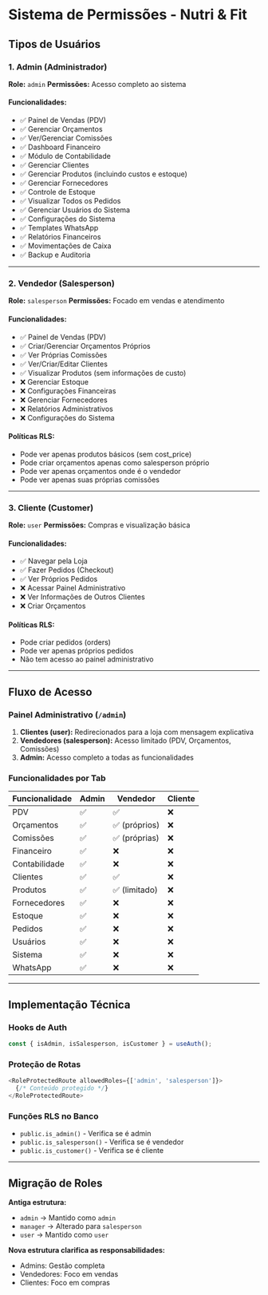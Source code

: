 # Sistema de Permissões - Nutri & Fit

## Tipos de Usuários

### 1. **Admin** (Administrador)
**Role:** `admin`
**Permissões:** Acesso completo ao sistema

#### Funcionalidades:
- ✅ Painel de Vendas (PDV)
- ✅ Gerenciar Orçamentos
- ✅ Ver/Gerenciar Comissões
- ✅ Dashboard Financeiro
- ✅ Módulo de Contabilidade
- ✅ Gerenciar Clientes
- ✅ Gerenciar Produtos (incluindo custos e estoque)
- ✅ Gerenciar Fornecedores
- ✅ Controle de Estoque
- ✅ Visualizar Todos os Pedidos
- ✅ Gerenciar Usuários do Sistema
- ✅ Configurações do Sistema
- ✅ Templates WhatsApp
- ✅ Relatórios Financeiros
- ✅ Movimentações de Caixa
- ✅ Backup e Auditoria

---

### 2. **Vendedor** (Salesperson)
**Role:** `salesperson`
**Permissões:** Focado em vendas e atendimento

#### Funcionalidades:
- ✅ Painel de Vendas (PDV)
- ✅ Criar/Gerenciar Orçamentos Próprios
- ✅ Ver Próprias Comissões
- ✅ Ver/Criar/Editar Clientes
- ✅ Visualizar Produtos (sem informações de custo)
- ❌ Gerenciar Estoque
- ❌ Configurações Financeiras
- ❌ Gerenciar Fornecedores
- ❌ Relatórios Administrativos
- ❌ Configurações do Sistema

#### Políticas RLS:
- Pode ver apenas produtos básicos (sem cost_price)
- Pode criar orçamentos apenas como salesperson próprio
- Pode ver apenas orçamentos onde é o vendedor
- Pode ver apenas suas próprias comissões

---

### 3. **Cliente** (Customer)
**Role:** `user`
**Permissões:** Compras e visualização básica

#### Funcionalidades:
- ✅ Navegar pela Loja
- ✅ Fazer Pedidos (Checkout)
- ✅ Ver Próprios Pedidos
- ❌ Acessar Painel Administrativo
- ❌ Ver Informações de Outros Clientes
- ❌ Criar Orçamentos

#### Políticas RLS:
- Pode criar pedidos (orders)
- Pode ver apenas próprios pedidos
- Não tem acesso ao painel administrativo

---

## Fluxo de Acesso

### Painel Administrativo (`/admin`)
1. **Clientes (user):** Redirecionados para a loja com mensagem explicativa
2. **Vendedores (salesperson):** Acesso limitado (PDV, Orçamentos, Comissões)
3. **Admin:** Acesso completo a todas as funcionalidades

### Funcionalidades por Tab

| Funcionalidade | Admin | Vendedor | Cliente |
|----------------|--------|----------|---------|
| PDV | ✅ | ✅ | ❌ |
| Orçamentos | ✅ | ✅ (próprios) | ❌ |
| Comissões | ✅ | ✅ (próprias) | ❌ |
| Financeiro | ✅ | ❌ | ❌ |
| Contabilidade | ✅ | ❌ | ❌ |
| Clientes | ✅ | ✅ | ❌ |
| Produtos | ✅ | ✅ (limitado) | ❌ |
| Fornecedores | ✅ | ❌ | ❌ |
| Estoque | ✅ | ❌ | ❌ |
| Pedidos | ✅ | ❌ | ❌ |
| Usuários | ✅ | ❌ | ❌ |
| Sistema | ✅ | ❌ | ❌ |
| WhatsApp | ✅ | ❌ | ❌ |

---

## Implementação Técnica

### Hooks de Auth
```typescript
const { isAdmin, isSalesperson, isCustomer } = useAuth();
```

### Proteção de Rotas
```typescript
<RoleProtectedRoute allowedRoles={['admin', 'salesperson']}>
  {/* Conteúdo protegido */}
</RoleProtectedRoute>
```

### Funções RLS no Banco
- `public.is_admin()` - Verifica se é admin
- `public.is_salesperson()` - Verifica se é vendedor  
- `public.is_customer()` - Verifica se é cliente

---

## Migração de Roles

**Antiga estrutura:**
- `admin` → Mantido como `admin`
- `manager` → Alterado para `salesperson`
- `user` → Mantido como `user`

**Nova estrutura clarifica as responsabilidades:**
- Admins: Gestão completa
- Vendedores: Foco em vendas
- Clientes: Foco em compras